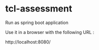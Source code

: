 # tcl-assessment
Run as spring boot application

Use it in a browser with the following URL : 

http://localhost:8080/

